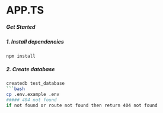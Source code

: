 # APP.TS

##### Get Started
##### 1. Install dependencies
```bash
npm install
```
##### 2. Create database
```bash
createdb test_database
```bash
cp .env.example .env
##### 404 not found
if not found or route not found then return 404 not found

